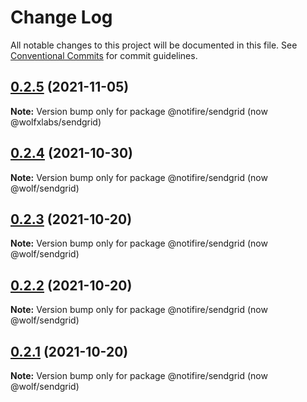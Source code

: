# Change Log

All notable changes to this project will be documented in this file.
See [Conventional Commits](https://conventionalcommits.org) for commit guidelines.

## [0.2.5](https://github.com/wolfhq/sendgrid/compare/v0.2.4...v0.2.5) (2021-11-05)

**Note:** Version bump only for package @notifire/sendgrid (now @wolfxlabs/sendgrid)





## [0.2.4](https://github.com/wolfhq/sendgrid/compare/v0.2.3...v0.2.4) (2021-10-30)

**Note:** Version bump only for package @notifire/sendgrid (now @wolf/sendgrid)





## [0.2.3](https://github.com/wolfhq/sendgrid/compare/v0.2.2...v0.2.3) (2021-10-20)

**Note:** Version bump only for package @notifire/sendgrid (now @wolf/sendgrid)





## [0.2.2](https://github.com/wolfhq/sendgrid/compare/v0.1.4...v0.2.2) (2021-10-20)

**Note:** Version bump only for package @notifire/sendgrid (now @wolf/sendgrid)





## [0.2.1](https://github.com/wolfhq/sendgrid/compare/v0.1.4...v0.2.1) (2021-10-20)

**Note:** Version bump only for package @notifire/sendgrid (now @wolf/sendgrid)
